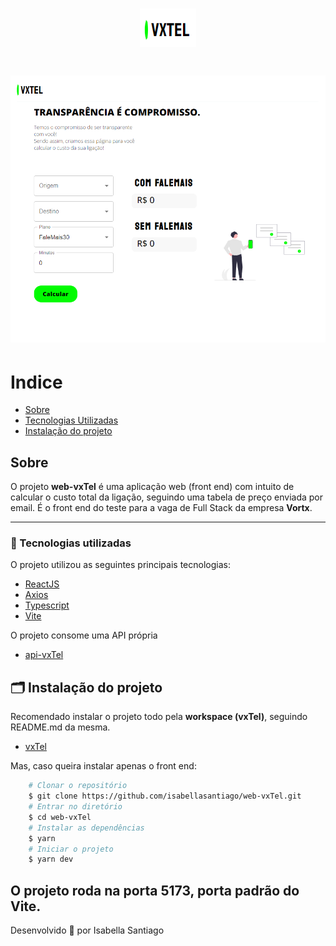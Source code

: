 <h1 align="center">
    <img src='public/images/logo.png'>
</h1>

<h1 align="center">
    <img src="public/images/vxTel.png">
</h1>

# Indice
- [Sobre](#-sobre)
- [Tecnologias Utilizadas](#-tecnologias-utilizadas)
- [Instalação do projeto](#-instalacao-do-projeto)

## Sobre

O projeto **web-vxTel** é uma aplicação web (front end) com intuito de calcular o custo total da ligação, seguindo uma tabela de preço enviada por email.
É o front end do teste para a vaga de Full Stack da empresa **Vortx**.

---

### 🚀 Tecnologias utilizadas

O projeto utilizou as seguintes principais tecnologias:

- [ReactJS](https://reactjs.org)
- [Axios](https://github.com/axios/axios)
- [Typescript](https://www.typescriptlang.org)
- [Vite](https://vitejs.dev)

O projeto consome uma API própria

- [api-vxTel](https://github.com/isabellasantiago/api-VxTel.git)

## 🗂 Instalação do projeto

Recomendado instalar o projeto todo pela **workspace (vxTel)**, seguindo README.md da mesma.
- [vxTel](https://github.com/isabellasantiago/vxTel.git)

Mas, caso queira instalar apenas o front end:

```bash
    # Clonar o repositório
    $ git clone https://github.com/isabellasantiago/web-vxTel.git
    # Entrar no diretório
    $ cd web-vxTel
    # Instalar as dependências
    $ yarn
    # Iniciar o projeto
    $ yarn dev
```
O projeto roda na porta 5173, porta padrão do Vite.
---

Desenvolvido 💜 por Isabella Santiago
